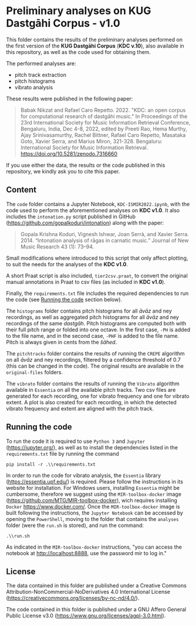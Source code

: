 # ﻿Preliminary analyses on KUG Dastgāhi Corpus - v1.0

This folder contains the results of the preliminary analyses performed on the first version of the **KUG Dastgāhi Corpus** (**KDC v.10**), also available in this repository, as well as the code used for obtaining them.

The performed analyses are:

-   pitch track extraction
-   pitch histograms
-   vibrato analysis

These results were published in the following paper:

> Babak Nikzat and Rafael Caro Repetto. 2022. "KDC: an open corpus for computational research of dastgāhi music." In Proceedings of the 23rd International Society for Music Information Retrieval Conference, Bengaluru, India, Dec 4-8, 2022, edited by Preeti Rao, Hema Murthy, Ajay Srinivasamurthy, Rachel Bittner, Rafael Caro Repetto, Masataka Goto, Xavier Serra, and Marius Miron, 321-328. Bengaluru: International Society for Music Information Retrieval. <https://doi.org/10.5281/zenodo.7316660>

If you use either the data, the results or the code published in this repository, we kindly ask you to cite this paper.

## Content

The `code` folder contains a Jupyter Notebook, `KDC-ISMIR2022.ipynb`, with the code used to perform the aforementioned analyses on **KDC v1.0**. It also includes the `intonation.py` script published in GitHub (<https://github.com/gopalkoduri/intonation>) along with the paper:

> Gopala Krishna Koduri, Vignesh Ishwar, Joan Serrà, and Xavier Serra. 2014. “Intonation analysis of rāgas in carnatic music.” Journal of New Music Research 43 (1): 73–94.

Small modifications where introduced to this script that only affect plotting, to suit the needs for the analyses of the **KDC v1.0**.

A short Praat script is also included, `tier2csv.praat`, to convert the original manual annotations in Praat to csv files (as included in **KDC v1.0**).

Finally, the `requirements.txt` file includes the required dependencies to run the code (see [Running the code](#Running-the-code) section below).

The `histograms` folder contains pitch histograms for all *āvāz* and ney recordings, as well as aggregated pitch histograms for all *āvāz* and ney recordings of the same *dastgāh*. Pitch histograms are computed both with their full pitch range or folded into one octave. In the first case, `-PH` is added to the file name, and in the second case, `-PHF` is added to the file name. Pitch is always given in cents from the *šāhed*.

The `pitchtracks` folder contains the results of running the `CREPE` algorithm on all *āvāz* and ney recordings, filtered by a confidence threshold of 0.7 (this can be changed in the code). The original results are available in the `original-files` folders.

The `vibrato` folder contains the results of running the `Vibrato` algorithm available in `Essentia` on all the available pitch tracks. Two csv files are generated for each recording, one for vibrato frequency and one for vibrato extent. A plot is also created for each recording, in which the detected vibrato frequency and extent are aligned with the pitch track.

## Running the code

To run the code it is required to use `Python 3` and `Jupyter` (<https://jupyter.org/>), as well as to install the dependencies listed in the `requirements.txt` file by running the command

`pip install -r .\\requirements.txt`

In order to run the code for vibrato analysis, the `Essentia` library (<https://essentia.upf.edu/>) is required. Please follow the instructions in its website for installation. For Windows users, installing `Essentia` might be cumbersome, therefore we suggest using the `MIR-toolbox-docker` image (<https://github.com/MTG/MIR-toolbox-docker>), wich requires installing `Docker` <https://www.docker.com/>. Once the `MIR-toolbox-docker` image is built following the instructions, the `Jupyter Notebook` can be accessed by opening the `PowerShell`, moving to the folder that contains the `analyses` folder (were the `run.sh` is stored), and run the command:

`.\\run.sh`

As indicated in the `MIR-toolbox-docker` instructions, "you can access the notebook at <http://localhost:8888>, use the password mir to log in."

## License

The data contained in this folder are published under a Creative Commons Attribution-NonCommercial-NoDerivatives 4.0 International License (<https://creativecommons.org/licenses/by-nc-nd/4.0/>).

The code contained in this folder is published under a GNU Affero General Public License v3.0 (<https://www.gnu.org/licenses/agpl-3.0.html>).
